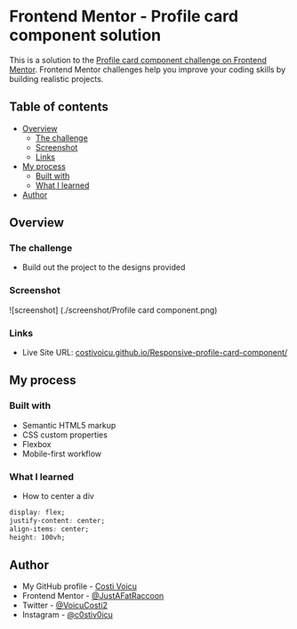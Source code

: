 # Frontend Mentor - Profile card component solution

This is a solution to the [Profile card component challenge on Frontend Mentor](https://www.frontendmentor.io/challenges/profile-card-component-cfArpWshJ). Frontend Mentor challenges help you improve your coding skills by building realistic projects. 

## Table of contents

- [Overview](#overview)
  - [The challenge](#the-challenge)
  - [Screenshot](#screenshot)
  - [Links](#links)
- [My process](#my-process)
  - [Built with](#built-with)
  - [What I learned](#what-i-learned)
- [Author](#author)

## Overview

### The challenge

- Build out the project to the designs provided

### Screenshot

![screenshot] (./screenshot/Profile card component.png)

### Links

- Live Site URL: [costivoicu.github.io/Responsive-profile-card-component/](https://costivoicu.github.io/Responsive-profile-card-component/)

## My process

### Built with

- Semantic HTML5 markup
- CSS custom properties
- Flexbox
- Mobile-first workflow

### What I learned

- How to center a div

```css
display: flex;
justify-content: center;
align-items: center;
height: 100vh;
```

## Author

- My GitHub profile - [Costi Voicu](https://github.com/CostiVoicu)
- Frontend Mentor - [@JustAFatRaccoon](https://www.frontendmentor.io/profile/JustAFatRaccoon)
- Twitter - [@VoicuCosti2](https://twitter.com/VoicuCosti2)
- Instagram - [@c0stiv0icu](https://www.instagram.com/c0stiv0icu/)
